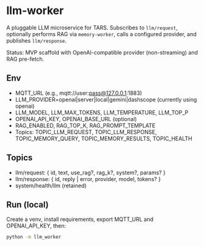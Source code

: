 # llm-worker

A pluggable LLM microservice for TARS. Subscribes to `llm/request`, optionally performs RAG via `memory-worker`, calls a configured provider, and publishes `llm/response`.

Status: MVP scaffold with OpenAI-compatible provider (non-streaming) and RAG pre-fetch.

## Env
- MQTT_URL (e.g., mqtt://user:pass@127.0.0.1:1883)
- LLM_PROVIDER=openai|server|local|gemini|dashscope (currently using openai)
- LLM_MODEL, LLM_MAX_TOKENS, LLM_TEMPERATURE, LLM_TOP_P
- OPENAI_API_KEY, OPENAI_BASE_URL (optional)
- RAG_ENABLED, RAG_TOP_K, RAG_PROMPT_TEMPLATE
- Topics: TOPIC_LLM_REQUEST, TOPIC_LLM_RESPONSE, TOPIC_MEMORY_QUERY, TOPIC_MEMORY_RESULTS, TOPIC_HEALTH

## Topics
- llm/request: { id, text, use_rag?, rag_k?, system?, params? }
- llm/response: { id, reply | error, provider, model, tokens? }
- system/health/llm (retained)

## Run (local)
Create a venv, install requirements, export MQTT_URL and OPENAI_API_KEY, then:

```bash
python -m llm_worker
```